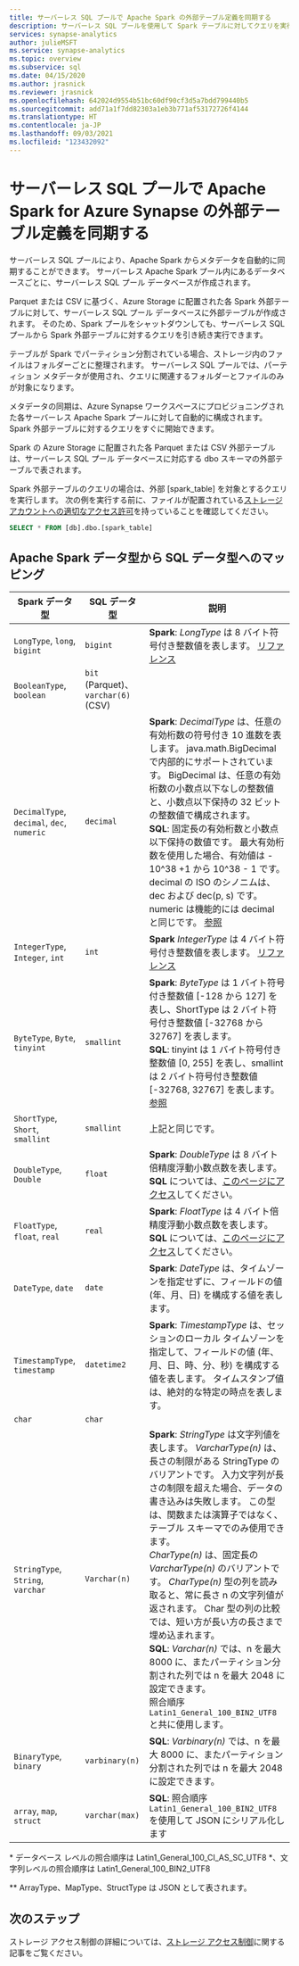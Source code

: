 ```yaml
---
title: サーバーレス SQL プールで Apache Spark の外部テーブル定義を同期する
description: サーバーレス SQL プールを使用して Spark テーブルに対してクエリを実行する方法の概要
services: synapse-analytics
author: julieMSFT
ms.service: synapse-analytics
ms.topic: overview
ms.subservice: sql
ms.date: 04/15/2020
ms.author: jrasnick
ms.reviewer: jrasnick
ms.openlocfilehash: 642024d9554b51bc60df90cf3d5a7bdd799440b5
ms.sourcegitcommit: add71a1f7dd82303a1eb3b771af53172726f4144
ms.translationtype: HT
ms.contentlocale: ja-JP
ms.lasthandoff: 09/03/2021
ms.locfileid: "123432092"
---
```

# <a name="synchronize-apache-spark-for-azure-synapse-external-table-definitions-in-serverless-sql-pool"></a>サーバーレス SQL プールで Apache Spark for Azure Synapse の外部テーブル定義を同期する

サーバーレス SQL プールにより、Apache Spark からメタデータを自動的に同期することができます。 サーバーレス Apache Spark プール内にあるデータベースごとに、サーバーレス SQL プール データベースが作成されます。 

Parquet または CSV に基づく、Azure Storage に配置された各 Spark 外部テーブルに対して、サーバーレス SQL プール データベースに外部テーブルが作成されます。 そのため、Spark プールをシャットダウンしても、サーバーレス SQL プールから Spark 外部テーブルに対するクエリを引き続き実行できます。

テーブルが Spark でパーティション分割されている場合、ストレージ内のファイルはフォルダーごとに整理されます。 サーバーレス SQL プールでは、パーティション メタデータが使用され、クエリに関連するフォルダーとファイルのみが対象になります。

メタデータの同期は、Azure Synapse ワークスペースにプロビジョニングされた各サーバーレス Apache Spark プールに対して自動的に構成されます。 Spark 外部テーブルに対するクエリをすぐに開始できます。

Spark の Azure Storage に配置された各 Parquet または CSV 外部テーブルは、サーバーレス SQL プール データベースに対応する dbo スキーマの外部テーブルで表されます。 

Spark 外部テーブルのクエリの場合は、外部 [spark_table] を対象とするクエリを実行します。 次の例を実行する前に、ファイルが配置されている[ストレージ アカウントへの適切なアクセス許可](develop-storage-files-storage-access-control.md)を持っていることを確認してください。

```sql
SELECT * FROM [db].dbo.[spark_table]
```

## <a name="apache-spark-data-types-to-sql-data-types-mapping"></a>Apache Spark データ型から SQL データ型へのマッピング

| Spark データ型 | SQL データ型 | 説明 |
|---|---|---|
| `LongType`, `long`, `bigint`                | `bigint`              | **Spark**: *LongType* は 8 バイト符号付き整数値を表します。 [リファレンス](/sql/t-sql/data-types/int-bigint-smallint-and-tinyint-transact-sql) |
| `BooleanType`, `boolean`                    | `bit` (Parquet)、`varchar(6)` (CSV)  | |
| `DecimalType`, `decimal`, `dec`, `numeric`  | `decimal`             | **Spark**: *DecimalType* は、任意の有効桁数の符号付き 10 進数を表します。 java.math.BigDecimal で内部的にサポートされています。 BigDecimal は、任意の有効桁数の小数点以下なしの整数値と、小数点以下保持の 32 ビットの整数値で構成されます。 <br> **SQL**: 固定長の有効桁数と小数点以下保持の数値です。 最大有効桁数を使用した場合、有効値は - 10^38 +1 から 10^38 - 1 です。 decimal の ISO のシノニムは、dec および dec(p, s) です。 numeric は機能的には decimal と同じです。 [参照](/sql/t-sql/data-types/decimal-and-numeric-transact-sql]) |
| `IntegerType`, `Integer`, `int`             | `int`                 | **Spark** *IntegerType* は 4 バイト符号付き整数値を表します。 [リファレンス](/sql/t-sql/data-types/int-bigint-smallint-and-tinyint-transact-sql)|
| `ByteType`, `Byte`, `tinyint`               | `smallint`            | **Spark**: *ByteType* は 1 バイト符号付き整数値 [-128 から 127] を表し、ShortType は 2 バイト符号付き整数値 [-32768 から 32767] を表します。 <br> **SQL**: tinyint は 1 バイト符号付き整数値 [0, 255] を表し、smallint は 2 バイト符号付き整数値 [-32768, 32767] を表します。 [参照](/sql/t-sql/data-types/int-bigint-smallint-and-tinyint-transact-sql)|
| `ShortType`, `Short`, `smallint`            | `smallint`            | 上記と同じです。 |
| `DoubleType`, `Double`                      | `float`               | **Spark**: *DoubleType* は 8 バイト倍精度浮動小数点数を表します。 **SQL** については、[このページにアクセス](/sql/t-sql/data-types/float-and-real-transact-sql)してください。|
| `FloatType`, `float`, `real`                | `real`                | **Spark**: *FloatType* は 4 バイト倍精度浮動小数点数を表します。 **SQL** については、[このページにアクセス](/sql/t-sql/data-types/float-and-real-transact-sql)してください。|
| `DateType`, `date`                          | `date`                | **Spark**: *DateType* は、タイムゾーンを指定せずに、フィールドの値 (年、月、日) を構成する値を表します。|
| `TimestampType`, `timestamp`                | `datetime2`           | **Spark**: *TimestampType* は、セッションのローカル タイムゾーンを指定して、フィールドの値 (年、月、日、時、分、秒) を構成する値を表します。 タイムスタンプ値は、絶対的な特定の時点を表します。
| `char`                                      | `char`                |
| `StringType`, `String`, `varchar`           | `Varchar(n)`          | **Spark**: *StringType* は文字列値を表します。 *VarcharType(n)* は、長さの制限がある StringType のバリアントです。 入力文字列が長さの制限を超えた場合、データの書き込みは失敗します。 この型は、関数または演算子ではなく、テーブル スキーマでのみ使用できます。<br> *CharType(n)* は、固定長の *VarcharType(n)* のバリアントです。 *CharType(n)* 型の列を読み取ると、常に長さ n の文字列値が返されます。 Char 型の列の比較では、短い方が長い方の長さまで埋め込まれます。 <br> **SQL**: *Varchar(n)* では、n を最大 8000 に、またパーティション分割された列では n を最大 2048 に設定できます。 <br> 照合順序 `Latin1_General_100_BIN2_UTF8` と共に使用します。 |
| `BinaryType`, `binary`                      | `varbinary(n)`        | **SQL**: *Varbinary(n)* では、n を最大 8000 に、またパーティション分割された列では n を最大 2048 に設定できます。 |
| `array`, `map`, `struct`                    | `varchar(max)`        | **SQL**: 照合順序 `Latin1_General_100_BIN2_UTF8` を使用して JSON にシリアル化します |

\* データベース レベルの照合順序は Latin1_General_100_CI_AS_SC_UTF8 \*、文字列レベルの照合順序は Latin1_General_100_BIN2_UTF8

\** ArrayType、MapType、StructType は JSON として表されます。

## <a name="next-steps"></a>次のステップ

ストレージ アクセス制御の詳細については、[ストレージ アクセス制御](develop-storage-files-storage-access-control.md)に関する記事をご覧ください。
